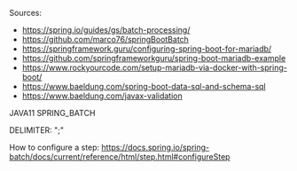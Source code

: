Sources: 
- https://spring.io/guides/gs/batch-processing/
- https://github.com/marco76/springBootBatch
- https://springframework.guru/configuring-spring-boot-for-mariadb/
- https://github.com/springframeworkguru/spring-boot-mariadb-example
- https://www.rockyourcode.com/setup-mariadb-via-docker-with-spring-boot/
- https://www.baeldung.com/spring-boot-data-sql-and-schema-sql
- https://www.baeldung.com/javax-validation

JAVA11 SPRING_BATCH

DELIMITER: ";"

How to configure a step: https://docs.spring.io/spring-batch/docs/current/reference/html/step.html#configureStep

